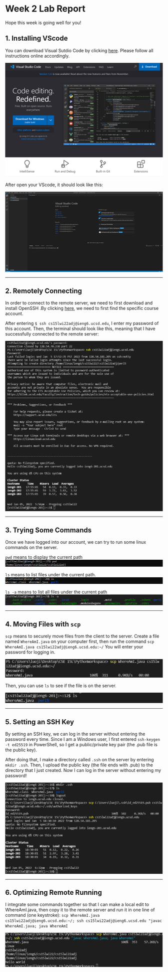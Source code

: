 # Week 2 Lab Report
Hope this week is going well for you!

## 1. **Installing VScode**

You can download Visual Sutdio Code by clicking [here](https://code.visualstudio.com/). Please follow all instructions online accordingly. 

![image](LabReport2/VScode.png)

After open your VScode, it should look 
like this:

![image](LabReport2/MyVScode.png)

---

## 2. **Remotely Connecting**

In order to connect to the remote server, we need to first download and install OpenSSH .By clicking [here](https://sdacs.ucsd.edu/~icc/index.php), we need to first find the specific course account. 

After entering `$ ssh cs15lwi22adj@ieng6.ucsd.edu`, I enter my password of this account. Then, the terminal should look like this, meaning that I have successfully connected to the remote server:

![image](LabReport2/LogInTerminal.png)

---

## **3. Trying Some Commands**

Once we have logged into our account, we can try to run some linux commands on the server.

`pwd` means to display the current path
![image](LabReport2/CmdPWD.png)

`ls` means to list files under the current path.
![image](LabReport2/CmdLS.png)

`ls -a` means to list all files under the current path
![image](LabReport2/CmdLSA.png)

---

## **4. Moving Files with `scp`**

`scp` means to securely move files from the client to the server.
Create a file named `WhereAmI.java` on your computer first, then run the command `scp WhereAmI.java cs15lwi22adj@ieng6.ucsd.edu:~/` 
You will enter your password for logging in.

![image](LabReport2/scp1.png)

Then, you can use `ls` to see if the file is on the server.

![image](LabReport2/scp2.png)

---

## **5. Setting an SSH Key**
By setting an SSH key, we can log in the server without entering the password every time. 
Since I am a Windows user, I first entered `ssh-keygen -t ed25519` in PowerShell, so I get a public/private key pair (the .pub file is the public key). 

After doing that, I make a directory called `.ssh` on the server by entering `mkdir .ssh`. Then, I upload the public key (the file ends with .pub) to the directory that I just created. Now I can log in the server without entering my password!

![image](LabReport2/SettingSSH.png)

---

## **6. Optimizing Remote Running**
I integrate some commands together so that I can make a local edit to WhereAmI.java, then copy it to the remote server and run it in one line of command (one keystroke): `scp WhereAmI.java cs15lwi22adj@ieng6.ucsd.edu:~/; ssh cs15lwi22adj@ieng6.ucsd.edu "javac WhereAmI.java; java WhereAmI`

![image](LabReport2/Optimizing.png)
